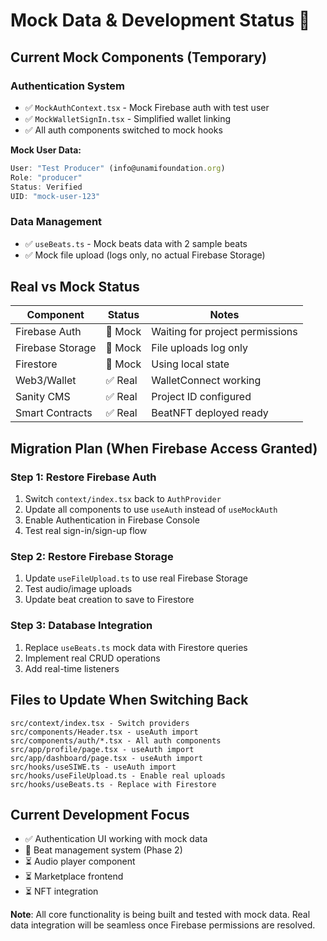 # Mock Data & Development Status 🚧

## Current Mock Components (Temporary)

### Authentication System
- ✅ `MockAuthContext.tsx` - Mock Firebase auth with test user
- ✅ `MockWalletSignIn.tsx` - Simplified wallet linking
- ✅ All auth components switched to mock hooks

**Mock User Data:**
```typescript
User: "Test Producer" (info@unamifoundation.org)
Role: "producer" 
Status: Verified
UID: "mock-user-123"
```

### Data Management
- ✅ `useBeats.ts` - Mock beats data with 2 sample beats
- ✅ Mock file upload (logs only, no actual Firebase Storage)

## Real vs Mock Status

| Component | Status | Notes |
|-----------|--------|-------|
| Firebase Auth | 🔴 Mock | Waiting for project permissions |
| Firebase Storage | 🔴 Mock | File uploads log only |
| Firestore | 🔴 Mock | Using local state |
| Web3/Wallet | ✅ Real | WalletConnect working |
| Sanity CMS | ✅ Real | Project ID configured |
| Smart Contracts | ✅ Real | BeatNFT deployed ready |

## Migration Plan (When Firebase Access Granted)

### Step 1: Restore Firebase Auth
1. Switch `context/index.tsx` back to `AuthProvider`
2. Update all components to use `useAuth` instead of `useMockAuth`
3. Enable Authentication in Firebase Console
4. Test real sign-in/sign-up flow

### Step 2: Restore Firebase Storage
1. Update `useFileUpload.ts` to use real Firebase Storage
2. Test audio/image uploads
3. Update beat creation to save to Firestore

### Step 3: Database Integration
1. Replace `useBeats.ts` mock data with Firestore queries
2. Implement real CRUD operations
3. Add real-time listeners

## Files to Update When Switching Back
```
src/context/index.tsx - Switch providers
src/components/Header.tsx - useAuth import
src/components/auth/*.tsx - All auth components
src/app/profile/page.tsx - useAuth import
src/app/dashboard/page.tsx - useAuth import
src/hooks/useSIWE.ts - useAuth import
src/hooks/useFileUpload.ts - Enable real uploads
src/hooks/useBeats.ts - Replace with Firestore
```

## Current Development Focus
- ✅ Authentication UI working with mock data
- 🚧 Beat management system (Phase 2)
- ⏳ Audio player component
- ⏳ Marketplace frontend
- ⏳ NFT integration

**Note**: All core functionality is being built and tested with mock data. Real data integration will be seamless once Firebase permissions are resolved.